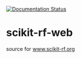 [![Documentation Status](https://readthedocs.org/projects/scikit-rf-web/badge/?version=latest)](https://readthedocs.org/projects/scikit-rf-web/?badge=latest)

# scikit-rf-web
source for www.scikit-rf.org



